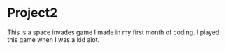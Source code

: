 # Project2 
This is a space invades game I made in my first month of coding. I played this game when I was a kid alot.
